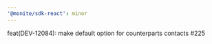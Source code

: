 ```yaml
---
'@monite/sdk-react': minor
---
```


feat(DEV-12084): make default option for counterparts contacts #225
